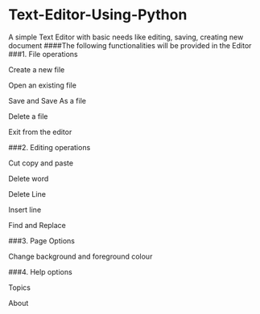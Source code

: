 # Text-Editor-Using-Python
A simple Text Editor with basic needs like editing, saving, creating new document
####The following functionalities will be provided in the Editor
###1. File operations

Create a new file

Open an existing file

Save and Save As a file

Delete a file

Exit from the editor

###2. Editing operations

Cut copy and paste

Delete word

Delete Line

Insert line

Find and Replace

###3. Page Options

Change background and foreground colour

###4. Help options

Topics

About
